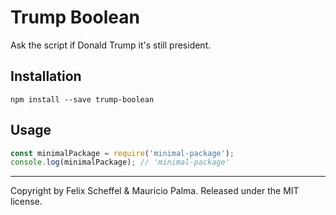 # Trump Boolean

Ask the script if Donald Trump it's still president.

## Installation

```
npm install --save trump-boolean
```

## Usage

```js
const minimalPackage = require('minimal-package');
console.log(minimalPackage); // 'minimal-package'
```

---
Copyright by Felix Scheffel & Mauricio Palma. Released under the MIT license.
